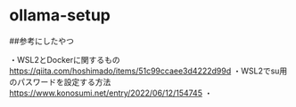 # ollama-setup

##参考にしたやつ

・WSL2とDockerに関するもの
https://qiita.com/hoshimado/items/51c99ccaee3d4222d99d
・WSL2でsu用のパスワードを設定する方法
https://www.konosumi.net/entry/2022/06/12/154745
・
